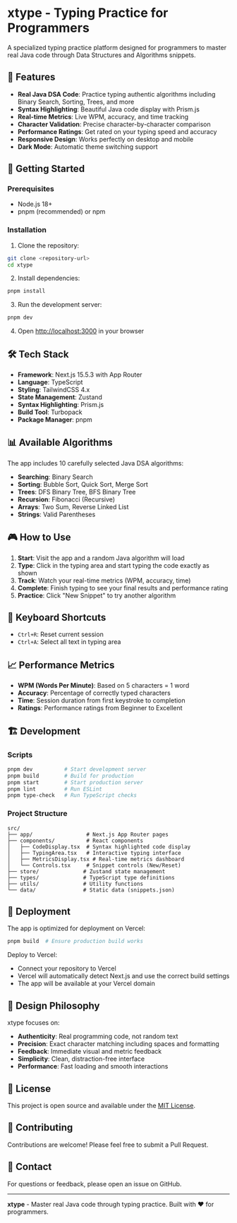 # xtype - Typing Practice for Programmers

A specialized typing practice platform designed for programmers to master real Java code through Data Structures and Algorithms snippets.

## 🎯 Features

- **Real Java DSA Code**: Practice typing authentic algorithms including Binary Search, Sorting, Trees, and more
- **Syntax Highlighting**: Beautiful Java code display with Prism.js
- **Real-time Metrics**: Live WPM, accuracy, and time tracking
- **Character Validation**: Precise character-by-character comparison
- **Performance Ratings**: Get rated on your typing speed and accuracy
- **Responsive Design**: Works perfectly on desktop and mobile
- **Dark Mode**: Automatic theme switching support

## 🚀 Getting Started

### Prerequisites

- Node.js 18+ 
- pnpm (recommended) or npm

### Installation

1. Clone the repository:
```bash
git clone <repository-url>
cd xtype
```

2. Install dependencies:
```bash
pnpm install
```

3. Run the development server:
```bash
pnpm dev
```

4. Open [http://localhost:3000](http://localhost:3000) in your browser

## 🛠️ Tech Stack

- **Framework**: Next.js 15.5.3 with App Router
- **Language**: TypeScript
- **Styling**: TailwindCSS 4.x
- **State Management**: Zustand
- **Syntax Highlighting**: Prism.js
- **Build Tool**: Turbopack
- **Package Manager**: pnpm

## 📊 Available Algorithms

The app includes 10 carefully selected Java DSA algorithms:

- **Searching**: Binary Search
- **Sorting**: Bubble Sort, Quick Sort, Merge Sort
- **Trees**: DFS Binary Tree, BFS Binary Tree
- **Recursion**: Fibonacci (Recursive)
- **Arrays**: Two Sum, Reverse Linked List
- **Strings**: Valid Parentheses

## 🎮 How to Use

1. **Start**: Visit the app and a random Java algorithm will load
2. **Type**: Click in the typing area and start typing the code exactly as shown
3. **Track**: Watch your real-time metrics (WPM, accuracy, time)
4. **Complete**: Finish typing to see your final results and performance rating
5. **Practice**: Click "New Snippet" to try another algorithm

## 🎯 Keyboard Shortcuts

- `Ctrl+R`: Reset current session
- `Ctrl+A`: Select all text in typing area

## 📈 Performance Metrics

- **WPM (Words Per Minute)**: Based on 5 characters = 1 word
- **Accuracy**: Percentage of correctly typed characters
- **Time**: Session duration from first keystroke to completion
- **Ratings**: Performance ratings from Beginner to Excellent

## 🏗️ Development

### Scripts

```bash
pnpm dev          # Start development server
pnpm build        # Build for production
pnpm start        # Start production server
pnpm lint         # Run ESLint
pnpm type-check   # Run TypeScript checks
```

### Project Structure

```
src/
├── app/                 # Next.js App Router pages
├── components/          # React components
│   ├── CodeDisplay.tsx  # Syntax highlighted code display
│   ├── TypingArea.tsx   # Interactive typing interface
│   ├── MetricsDisplay.tsx # Real-time metrics dashboard
│   └── Controls.tsx     # Snippet controls (New/Reset)
├── store/              # Zustand state management
├── types/              # TypeScript type definitions
├── utils/              # Utility functions
└── data/               # Static data (snippets.json)
```

## 🚀 Deployment

The app is optimized for deployment on Vercel:

```bash
pnpm build  # Ensure production build works
```

Deploy to Vercel:
- Connect your repository to Vercel
- Vercel will automatically detect Next.js and use the correct build settings
- The app will be available at your Vercel domain

## 🎨 Design Philosophy

xtype focuses on:
- **Authenticity**: Real programming code, not random text
- **Precision**: Exact character matching including spaces and formatting
- **Feedback**: Immediate visual and metric feedback
- **Simplicity**: Clean, distraction-free interface
- **Performance**: Fast loading and smooth interactions

## 📝 License

This project is open source and available under the [MIT License](LICENSE).

## 🤝 Contributing

Contributions are welcome! Please feel free to submit a Pull Request.

## 📧 Contact

For questions or feedback, please open an issue on GitHub.

---

**xtype** - Master real Java code through typing practice. Built with ❤️ for programmers.